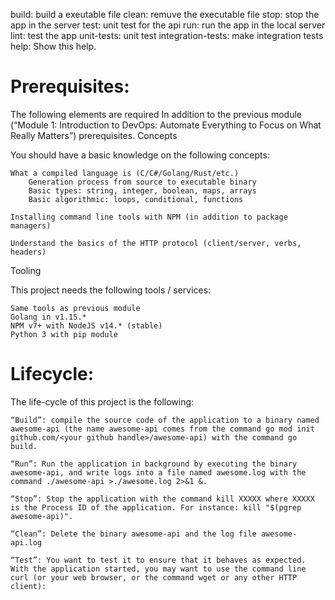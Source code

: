 build:  build a exeutable file
clean:  remuve the executable file
stop:  stop the app in the server
test:  unit test for the api
run:  run the app in the local server
lint: test the app
unit-tests:  unit test
integration-tests: make integration tests
help:  Show this help.

# Prerequisites:

The following elements are required In addition to the previous module (“Module 1: Introduction to DevOps: Automate Everything to Focus on What Really Matters”) prerequisites.
Concepts

You should have a basic knowledge on the following concepts:

    What a compiled language is (C/C#/Golang/Rust/etc.)
        Generation process from source to executable binary
        Basic types: string, integer, boolean, maps, arrays
        Basic algorithmic: loops, conditional, functions

    Installing command line tools with NPM (in addition to package managers)

    Understand the basics of the HTTP protocol (client/server, verbs, headers)

Tooling

This project needs the following tools / services:

    Same tools as previous module
    Golang in v1.15.*
    NPM v7+ with NodeJS v14.* (stable)
    Python 3 with pip module
# Lifecycle:
The life-cycle of this project is the following:

    “Build”: compile the source code of the application to a binary named awesome-api (the name awesome-api comes from the command go mod init github.com/<your github handle>/awesome-api) with the command go build.

    “Run”: Run the application in background by executing the binary awesome-api, and write logs into a file named awesome.log with the command ./awesome-api >./awesome.log 2>&1 &.

    “Stop”: Stop the application with the command kill XXXXX where XXXXX is the Process ID of the application. For instance: kill "$(pgrep awesome-api)".

    “Clean”: Delete the binary awesome-api and the log file awesome-api.log

    “Test”: You want to test it to ensure that it behaves as expected. With the application started, you may want to use the command line curl (or your web browser, or the command wget or any other HTTP client):
